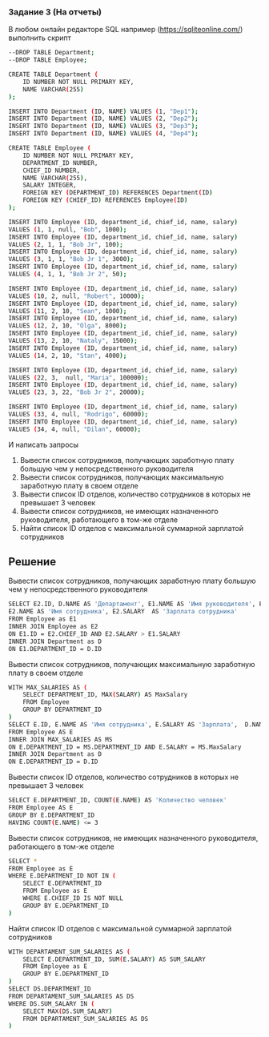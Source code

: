 ### Задание 3 (На отчеты)

В любом онлайн редакторе SQL например (https://sqliteonline.com/) выполнить скрипт

```sh
--DROP TABLE Department;
--DROP TABLE Employee;

CREATE TABLE Department (
	ID NUMBER NOT NULL PRIMARY KEY,
  	NAME VARCHAR(255)
);

INSERT INTO Department (ID, NAME) VALUES (1, "Dep1");
INSERT INTO Department (ID, NAME) VALUES (2, "Dep2");
INSERT INTO Department (ID, NAME) VALUES (3, "Dep3");
INSERT INTO Department (ID, NAME) VALUES (4, "Dep4");

CREATE TABLE Employee (
	ID NUMBER NOT NULL PRIMARY KEY,
  	DEPARTMENT_ID NUMBER,
  	CHIEF_ID NUMBER,
  	NAME VARCHAR(255),
  	SALARY INTEGER,
  	FOREIGN KEY (DEPARTMENT_ID) REFERENCES Department(ID)
  	FOREIGN KEY (CHIEF_ID) REFERENCES Employee(ID)
);

INSERT INTO Employee (ID, department_id, chief_id, name, salary)
VALUES (1, 1, null, "Bob", 1000);
INSERT INTO Employee (ID, department_id, chief_id, name, salary)
VALUES (2, 1, 1, "Bob Jr", 100);
INSERT INTO Employee (ID, department_id, chief_id, name, salary)
VALUES (3, 1, 1, "Bob Jr 1", 3000);
INSERT INTO Employee (ID, department_id, chief_id, name, salary)
VALUES (4, 1, 1, "Bob Jr 2", 50);

INSERT INTO Employee (ID, department_id, chief_id, name, salary)
VALUES (10, 2, null, "Robert", 10000);
INSERT INTO Employee (ID, department_id, chief_id, name, salary)
VALUES (11, 2, 10, "Sean", 1000);
INSERT INTO Employee (ID, department_id, chief_id, name, salary)
VALUES (12, 2, 10, "Olga", 8000);
INSERT INTO Employee (ID, department_id, chief_id, name, salary)
VALUES (13, 2, 10, "Nataly", 15000);
INSERT INTO Employee (ID, department_id, chief_id, name, salary)
VALUES (14, 2, 10, "Stan", 4000);

INSERT INTO Employee (ID, department_id, chief_id, name, salary)
VALUES (22, 3,  null, "Maria", 100000);
INSERT INTO Employee (ID, department_id, chief_id, name, salary)
VALUES (23, 3, 22, "Bob Jr 2", 20000);

INSERT INTO Employee (ID, department_id, chief_id, name, salary)
VALUES (33, 4, null, "Rodrigo", 60000);
INSERT INTO Employee (ID, department_id, chief_id, name, salary)
VALUES (34, 4, null, "Dilan", 60000);
```

И написать запросы

1. Вывести список сотрудников, получающих заработную плату большую чем у непосредственного руководителя
2. Вывести список сотрудников, получающих максимальную заработную плату в своем отделе
3. Вывести список ID отделов, количество сотрудников в которых не превышает 3 человек
4. Вывести список сотрудников, не имеющих назначенного руководителя, работающего в том-же отделе
5. Найти список ID отделов с максимальной суммарной зарплатой сотрудников

## Решение

Вывести список сотрудников, получающих заработную плату большую чем у непосредственного руководителя

```sh
SELECT E2.ID, D.NAME AS 'Департамент', E1.NAME AS 'Имя руководителя', E1.SALARY AS 'Зарплата руководителя',
E2.NAME AS 'Имя сотрудника', E2.SALARY  AS 'Зарплата сотрудника'
FROM Employee as E1
INNER JOIN Employee as E2
ON E1.ID = E2.CHIEF_ID AND E2.SALARY > E1.SALARY
INNER JOIN Department as D
ON E1.DEPARTMENT_ID = D.ID
```

Вывести список сотрудников, получающих максимальную заработную плату в своем отделе

```sh
WITH MAX_SALARIES AS (
    SELECT DEPARTMENT_ID, MAX(SALARY) AS MaxSalary
    FROM Employee
    GROUP BY DEPARTMENT_ID
)
SELECT E.ID, E.NAME AS 'Имя сотрудника', E.SALARY AS 'Зарплата',  D.NAME AS 'Департамент'
FROM Employee AS E
INNER JOIN MAX_SALARIES AS MS
ON E.DEPARTMENT_ID = MS.DEPARTMENT_ID AND E.SALARY = MS.MaxSalary
INNER JOIN Department as D
ON E.DEPARTMENT_ID = D.ID
```

Вывести список ID отделов, количество сотрудников в которых не превышает 3 человек

```sh
SELECT E.DEPARTMENT_ID, COUNT(E.NAME) AS 'Количество человек'
FROM Employee AS E
GROUP BY E.DEPARTMENT_ID
HAVING COUNT(E.NAME) <= 3
```

Вывести список сотрудников, не имеющих назначенного руководителя, работающего в том-же отделе

```sh
SELECT *
FROM Employee as E
WHERE E.DEPARTMENT_ID NOT IN (
	SELECT E.DEPARTMENT_ID
	FROM Employee as E
	WHERE E.CHIEF_ID IS NOT NULL
	GROUP BY E.DEPARTMENT_ID
)
```

Найти список ID отделов с максимальной суммарной зарплатой сотрудников

```sh
WITH DEPARTAMENT_SUM_SALARIES AS (
	SELECT E.DEPARTMENT_ID, SUM(E.SALARY) AS SUM_SALARY
	FROM Employee as E
	GROUP BY E.DEPARTMENT_ID
)
SELECT DS.DEPARTMENT_ID
FROM DEPARTAMENT_SUM_SALARIES AS DS
WHERE DS.SUM_SALARY IN (
	SELECT MAX(DS.SUM_SALARY)
	FROM DEPARTAMENT_SUM_SALARIES AS DS
)
```
